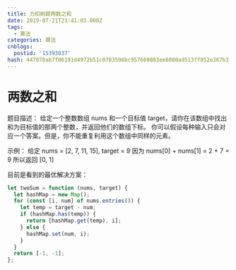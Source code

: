 ```yaml
---
title: 力扣刷题两数之和
date: 2019-07-21T23:41:03.000Z
tags:
  - 算法
categories: 算法
cnblogs:
  postid: '15393037'
hash: 447978ab7f06191d4972b51c0783596bc957669883ee6080ad513ff852e367b3
---
```


# 两数之和

题目描述：
给定一个整数数组 nums 和一个目标值 target，请你在该数组中找出和为目标值的那两个整数，并返回他们的数组下标。
你可以假设每种输入只会对应一个答案。但是，你不能重复利用这个数组中同样的元素。

示例：
给定 nums = [2, 7, 11, 15], target = 9
因为 nums[0] + nums[1] = 2 + 7 = 9
所以返回 [0, 1]

目前是看到的最优解决方案：

```js
let twoSum = function (nums, target) {
  let hashMap = new Map();
  for (const [i, num] of nums.entries()) {
    let temp = target - num;
    if (hashMap.has(temp)) {
      return [hashMap.get(temp), i];
    } else {
      hashMap.set(num, i);
    }
  }
  return [-1, -1];
};
```
